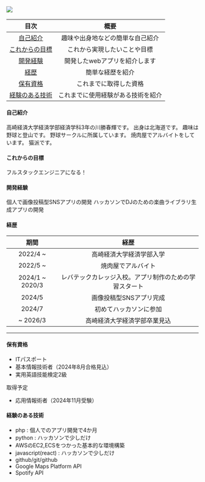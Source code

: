 
## <img style="text-align:center" src="https://github-simple-icon-generator.vercel.app/api/?username=harukikawakatsu" />



|目次|概要|
|:---:|:---:|
|[自己紹介](#自己紹介)|趣味や出身地などの簡単な自己紹介|
|[これからの目標](#これからの目標)|これから実現したいことや目標|
|[開発経験](#開発経験)|開発したwebアプリを紹介します|
|[経歴](#自己紹介)|簡単な経歴を紹介|
|[保有資格](#保有資格)|これまでに取得した資格|
|[経験のある技術](#経験のある技術)|これまでに使用経験がある技術を紹介|

#### 自己紹介
高崎経済大学経済学部経済学科3年の川勝春輝です。
出身は北海道です。
趣味は野球と登山です。
野球サークルに所属しています。
焼肉屋でアルバイトをしています。
猫派です。

#### これからの目標
フルスタックエンジニアになる！

#### 開発経験
個人で画像投稿型SNSアプリの開発
ハッカソンでDJのための楽曲ライブラリ生成アプリの開発

#### 経歴
|期間|経歴|
|:---:|:---:|
|2022/4 ~|高崎経済大学経済学部入学|
|2022/5 ~|焼肉屋でアルバイト|
|2024/1 ~ 2020/3|レバテックカレッジ入校。アプリ制作のための学習スタート|
|2024/5|画像投稿型SNSアプリ完成
|2024/7|初めてハッカソンに参加
|~ 2026/3|高崎経済大学経済学部卒業見込|


---
#### 保有資格
- ITパスポート
- 基本情報技術者（2024年8月合格見込）
- 実用英語技能検定2級


取得予定
- 応用情報術者（2024年11月受験）

#### 経験のある技術
- php : 個人でのアプリ開発で4か月
- python : ハッカソンで少しだけ
- AWSのEC2,ECSをつかった基本的な環境構築
- javascript(react) : ハッカソンで少しだけ
- github/git/github
- Google Maps Platform API
- Spotify API


